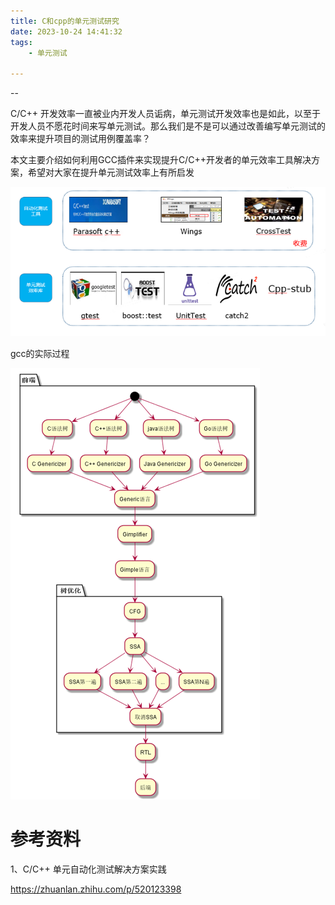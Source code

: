 ```yaml
---
title: C和cpp的单元测试研究
date: 2023-10-24 14:41:32
tags:
	- 单元测试

---
```


--

C/C++ 开发效率一直被业内开发人员诟病，单元测试开发效率也是如此，以至于开发人员不愿花时间来写单元测试。那么我们是不是可以通过改善编写单元测试的效率来提升项目的测试用例覆盖率？

本文主要介绍如何利用GCC插件来实现提升C/C++开发者的单元效率工具解决方案，希望对大家在提升单元测试效率上有所启发

![img](images/random_name/v2-361ec1333d5921b0b0861550e638936e_720w.webp)

gcc的实际过程

![img](images/random_name/v2-fd82c2eef626163af243f7c5473a8150_720w.webp)

# 参考资料

1、C/C++ 单元自动化测试解决方案实践

https://zhuanlan.zhihu.com/p/520123398